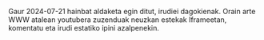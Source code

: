 Gaur 2024-07-21 hainbat aldaketa egin ditut, irudiei dagokienak. Orain arte WWW atalean youtubera zuzenduak neuzkan estekak Iframeetan, komentatu eta irudi estatiko ipini azalpenekin.
